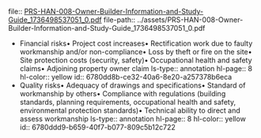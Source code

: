 file:: [PRS-HAN-008-Owner-Builder-Information-and-Study-Guide_1736498537051_0.pdf](../assets/PRS-HAN-008-Owner-Builder-Information-and-Study-Guide_1736498537051_0.pdf)
file-path:: ../assets/PRS-HAN-008-Owner-Builder-Information-and-Study-Guide_1736498537051_0.pdf

- Financial risks• Project cost increases• Rectification work due to faulty workmanship and/or non-compliance• Loss by theft or fire on the site• Site protection costs (security, safety)• Occupational health and safety claims• Adjoining property owner claim
  ls-type:: annotation
  hl-page:: 8
  hl-color:: yellow
  id:: 6780dd8b-ce32-40a6-8e20-a257378b6eca
- Quality risks• Adequacy of drawings and specifications• Standard of workmanship by others• Compliance with regulations (building standards, planning requirements, occupational health and safety, environmental protection standards)• Technical ability to direct and assess workmanship
  ls-type:: annotation
  hl-page:: 8
  hl-color:: yellow
  id:: 6780ddd9-b659-40f7-b077-809c5b12c722